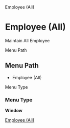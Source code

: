 
Employee (All)
# Employee (All)


Maintain All Employee

Menu Path
## Menu Path



- Employee (All)

Menu Type
### Menu Type

**Window**


[Employee (All)](functional-guide/window/window-employee-all.md)